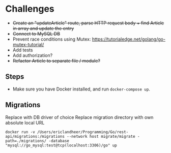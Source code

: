 # Challenges

- ~~Create an "updateArticle" route, parse HTTP request body + find Article in array and update the entry~~
- ~~Connect to MySQL DB~~
- Prevent race conditions using Mutex: https://tutorialedge.net/golang/go-mutex-tutorial/
- Add tests
- Add authorization?
- ~~Refactor Article to separate file / module?~~

## Steps

- Make sure you have Docker installed, and run `docker-compose up`.

## Migrations
Replace with DB driver of choice
Replace migration directory with own absolute local URL

```docker run -v /Users/ericlandheer/Programming/Go/rest-api/migrations:/migrations --network host migrate/migrate -path=./migrations/ -database "mysql://go_mysql:test@tcp(localhost:3306)/go" up```
